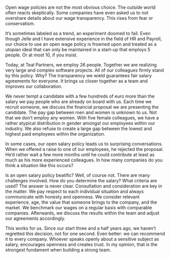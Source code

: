 <!-- title: An open salary policy -->
<!-- author: Koen Denies -->
<!-- date: 2019-05-22 -->
<!-- intro: At Teal Partners, we operate using an open salary policy. That means that every colleague knows what their colleagues earn, including the freelancers. My wage and the wage of co-founder Jelle are transparent too. -->
<!-- img: /assets/img/portretten/011-websitecut-hover.png -->
<p>
    Open wage policies are not the most obvious choice. The outside world often reacts skeptically. Some companies have
    even asked us to not overshare details about our wage transparency. This rises from fear or conservatism.
</p>
<p>
    It’s sometimes labeled as a trend, an experiment doomed to fail. Even though Jelle and I have extensive experience
    in the field of HR and Payroll, our choice to use an open wage policy is frowned upon and treated as a utopian ideal
    that can only be maintained in a start-up that employs 5 people. Or at most 10, if you insist.
</p>
<p>
    Today, at Teal Partners, we employ 26 people. Together we are realizing very large and complex software projects.
    All of our colleagues firmly stand by this policy. Why? The transparency we wield guarantees fair salary agreements
    for everyone. It brings us closer together as a team and improves our collaboration.
</p>
<p>
    We never tempt a candidate with a few hundreds of euro more than the salary we pay people who are already on board
    with us. Each time we recruit someone, we discuss the financial proposal we are presenting the candidate. The pay
    gap between men and women is unknown to us. Not that we don’t employ any women. With five female colleagues, we have
    a rather atypical distribution in gender amongst our employees within our industry. We also refuse to create a large
    gap between the lowest and highest paid employees within the organization.
</p>
<p>
    In some cases, our open salary policy leads us to surprising conversations. When we offered a raise to one of our
    employees, he rejected the proposal. He’d rather wait a few more months until he could contribute at least as much
    as his more experienced colleagues. In how many companies do you think a situation like this occurs?
</p>

<p>Is an open salary policy beatific? Well, of course not. There are many challenges involved. How do you determine the
    salary? What criteria are used? The answer is never clear. Consultation and consideration are key in the matter. We
    pay respect to each individual situation and always communicate with honesty and openness. We consider relevant
    experience, age, the value that someone brings to the company, and the market. We benchmark our wages on a regular
    basis with comparable companies. Afterwards, we discuss the results within the team and adjust our agreements
    accordingly. </p>
<p>
    This works for us. Since our start three and a half years ago, we haven’t regretted this decision, not for one
    second. Even better: we can recommend it to every company. Whoever speaks openly about a sensitive subject as
    salary, encourages openness and creates trust. In my opinion, that is the strongest fundament when building a strong
    team.
</p>